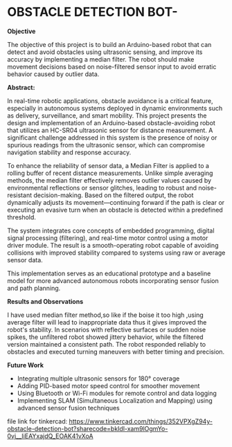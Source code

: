 # OBSTACLE DETECTION BOT-

**Objective**

The objective of this project is to build an Arduino-based robot that can detect and avoid obstacles using ultrasonic sensing, and improve its accuracy by implementing a median filter.
The robot should make movement decisions based on noise-filtered sensor input to avoid erratic behavior caused by outlier data.


**Abstract:**

In real-time robotic applications, obstacle avoidance is a critical feature, especially in autonomous systems deployed in dynamic environments such as delivery, surveillance, and smart mobility.
This project presents the design and implementation of an Arduino-based obstacle-avoiding robot that utilizes an HC-SR04 ultrasonic sensor for distance measurement.
A significant challenge addressed in this system is the presence of noisy or spurious readings from the ultrasonic sensor, which can compromise navigation stability and response accuracy.

To enhance the reliability of sensor data, a Median Filter is applied to a rolling buffer of recent distance measurements. Unlike simple averaging methods,
the median filter effectively removes outlier values caused by environmental reflections or sensor glitches, leading to robust and noise-resistant decision-making.
Based on the filtered output, the robot dynamically adjusts its movement—continuing forward if the path is clear or executing an evasive turn when an obstacle is detected within a predefined threshold.

The system integrates core concepts of embedded programming, digital signal processing (filtering), and real-time motor control using a motor driver module.
The result is a smooth-operating robot capable of avoiding collisions with improved stability compared to systems using raw or average sensor data.

This implementation serves as an educational prototype and a baseline model for more advanced autonomous robots incorporating sensor fusion and path planning.


**Results and Observations**

I have used median filter method,so like if the boise it too high ,using average filter will lead to inappropriate data thus it gives improved the robot's stability. In scenarios with reflective surfaces or sudden noise spikes, the unfiltered robot showed jittery behavior, while the filtered version maintained a consistent path. The robot responded reliably to obstacles and executed turning maneuvers with better timing and precision.


**Future Work**

  - Integrating multiple ultrasonic sensors for 180° coverage
  - Adding PID-based motor speed control for smoother movement
  - Using Bluetooth or Wi-Fi modules for remote control and data logging
  - Implementing SLAM (Simultaneous Localization and Mapping) using advanced sensor fusion techniques

file link for tinkercad:  https://www.tinkercad.com/things/352VPXgZ94y-obstacle-detection-bot?sharecode=bkIdl-xam9lOgmYo-0vj__IiEAYxajdQ_EOAK41vXoA
